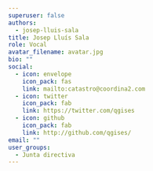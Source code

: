 ```yaml
---
superuser: false
authors:
  - josep-lluis-sala
title: Josep Lluís Sala
role: Vocal
avatar_filename: avatar.jpg
bio: ""
social:
  - icon: envelope
    icon_pack: fas
    link: mailto:catastro@coordina2.com
  - icon: twitter
    icon_pack: fab
    link: https://twitter.com/qgises
  - icon: github
    icon_pack: fab
    link: http://github.com/qgises/
email: ""
user_groups:
  - Junta directiva
---
```

